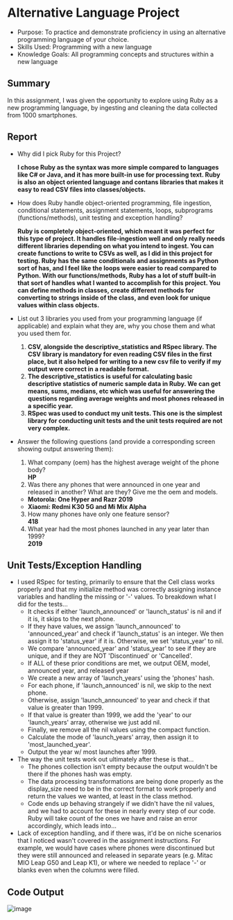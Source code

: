 # Alternative Language Project
- Purpose: To practice and demonstrate proficiency in using an alternative programming language of your choice.
- Skills Used: Programming with a new language 
- Knowledge Goals: All programming concepts and structures within a new language

## Summary 
In this assignment, I was given the opportunity to explore using Ruby as a new programming language, by ingesting and cleaning the data collected from 1000 smartphones. 

## Report

- Why did I pick Ruby for this Project?

  **I chose Ruby as the syntax was more simple compared to languages like C# or Java, and it has more built-in use for processing text. Ruby is also an object oriented language and contans libraries that makes it easy to read CSV files into classes/objects.**
  
- How does Ruby handle object-oriented programming, file ingestion, conditional statements, assignment statements, loops, subprograms (functions/methods), unit testing and exception handling?
 
  **Ruby is completely object-oriented, which meant it was perfect for this type of project. It handles file-ingestion well and only really needs different libraries depending on what you intend to ingest. You can create functions to write to CSVs as well, as I did in this project for testing. Ruby has the same conditionals and assignments as Python sort of has, and I feel like the loops were easier to read compared to Python. With our functions/methods, Ruby has a lot of stuff built-in that sort of handles what I wanted to accomplish for this project. You can define methods in classes, create different methods for converting to strings inside of the class, and even look for unique values within class objects.**
  
- List out 3 libraries you used from your programming language (if applicable) and explain what they are, why you chose them and what you used them for.

  1) **CSV, alongside the descriptive_statistics and RSpec library. The CSV library is mandatory for even reading CSV files in the first place, but it also helped for writing to a new csv file to verify if my output were correct in a readable format.**
  2) **The descriptive_statistics is useful for calculating basic descriptive statistics of numeric sample data in Ruby. We can get means, sums, medians, etc which was useful for answering the questions regarding average weights and most phones released in a specific year.**
  3) **RSpec was used to conduct my unit tests. This one is the simplest library for conducting unit tests and the unit tests required are not very complex.**

- Answer the following questions (and provide a corresponding screen showing output answering them):
  1) What company (oem) has the highest average weight of the phone body?\
  **HP**
  2) Was there any phones that were announced in one year and released in another? What are they? Give me the oem and models.
    - **Motorola: One Hyper and Razr 2019**
    - **Xiaomi: Redmi K30 5G and Mi Mix Alpha**
  3) How many phones have only one feature sensor?\
  **418**
  4) What year had the most phones launched in any year later than 1999?\
  **2019**
## Unit Tests/Exception Handling
- I used RSpec for testing, primarily to ensure that the Cell class works properly and that my initialize method was correctly assigning instance variables and handling the missing or '-' values. To breakdown what I did for the tests...
  - It checks if either 'launch_announced' or 'launch_status' is nil and if it is, it skips to the next phone.
  - If they have values, we assign 'launch_announced' to 'announced_year' and check if 'launch_status' is an integer. We then assign it to 'status_year' if it is. Otherwise, we set 'status_year' to nil.
  - We compare 'announced_year' and 'status_year' to see if they are unique, and if they are NOT 'Discontinued' or 'Cancelled'.
  - If ALL of these prior conditions are met, we output OEM, model, announced year, and released year
  - We create a new array of 'launch_years' using the 'phones' hash.
  - For each phone, if 'launch_announced' is nil, we skip to the next phone.
  - Otherwise, assign 'launch_announced' to year and check if that value is greater than 1999.
  - If that value is greater than 1999, we add the 'year' to our 'launch_years' array, otherwise we just add nil.
  - Finally, we remove all the nil values using the compact function.
  - Calculate the mode of 'launch_years' array, then assign it to 'most_launched_year'.
  - Output the year w/ most launches after 1999.
- The way the unit tests work out ultimately after these is that...
  -  The phones collection isn't empty because the output wouldn't be there if the phones hash was empty.
  -  The data processing transformations are being done properly as the display_size need to be in the correct format to work properly and return the values we wanted, at least in the class method.
  -  Code ends up behaving strangely if we didn't have the nil values, and we had to account for these in nearly every step of our code. Ruby will take count of the ones we have and raise an error accordingly, which leads into...
- Lack of exception handling, and if there was, it'd be on niche scenarios that I noticed wasn't covered in the assignment instructions. For example, we would have cases where phones were discontinued but they were still announced and released in separate years (e.g. Mitac MIO Leap G50 and Leap K1), or where we needed to replace '-' or blanks even when the columns were filled.

## Code Output 
![image](https://github.com/bkhei/AlternativeLanguage/assets/47387636/65c9395e-e8d9-49cb-986b-4b5d83e8a61e)

